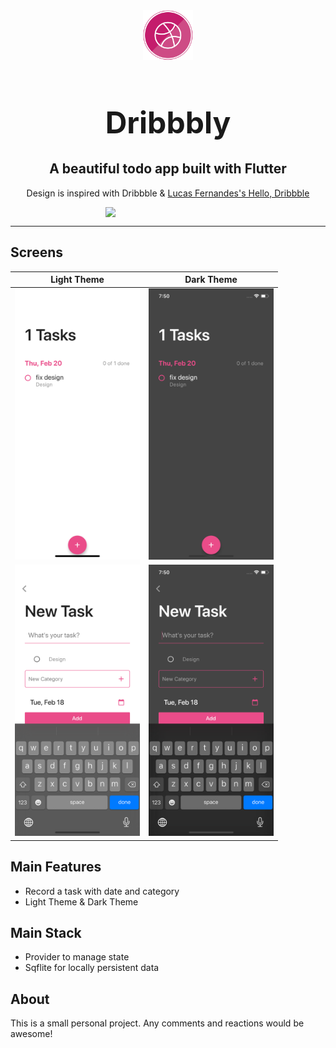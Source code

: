 <div align="center">
  <div style="align-items: center; width: 300px;">
    <img src="pub_assets/dribbble.png" width="80" height="80" />
    <h1 align="center" style="font-size: 48px; font-weight: bold;">Dribbbly</h1>
  </div>
  <h2 align="center">A beautiful todo app built with Flutter
  </h2>

  Design is inspired with Dribbble & [Lucas Fernandes's Hello, Dribbble](https://dribbble.com/shots/5788100-Hello-Dribbble)

</div>

<div align="center">
  <div style="align-items: center; display: flex; justify-content: center;">
    <img src="pub_assets/gif/dribbbly.gif" width="200">
  </div>
</div>

---

## Screens

| Light Theme                                                     | Dark Theme                                                      |
| --------------------------------------------------------------- | --------------------------------------------------------------- |
| <img src="pub_assets/screenshots/screenshot_1.png" width="200"> | <img src="pub_assets/screenshots/screenshot_3.png" width="200"> |
| <img src="pub_assets/screenshots/screenshot_2.png" width="200"> | <img src="pub_assets/screenshots/screenshot_4.png" width="200"> |


## Main Features
- Record a task with date and category
- Light Theme & Dark Theme

## Main Stack
- Provider to manage state
- Sqflite for locally persistent data

## About

This is a small personal project. Any comments and reactions would be awesome!
